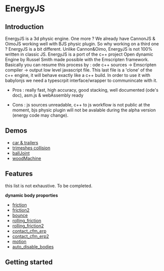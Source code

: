 
# EnergyJS

## Introduction

EnergyJS is a  3d physic engine. One more ? We already have CannonJS & OimoJS working well with BJS physic  plugin. So why working on a third one ? 
EnergyJS is a bit different. Unlike Cannon&Oimo, EnergyJS is not 100% written in classic JS. EnergyJS is a port of the c++ project Open dynamic Engine by Russel Smith made possible with the  Emscripten framework. Basically you can resume this process by  :  ode c++ sources → Emscripten compiler → output low level javascript file. This last file is a 'clone' of the c++ engine, it will behave exactly like  a c++ build. In order to use it with babylonjs we need a typescrpit interface/wrapper to communincate with it. 

* Pros : really fast, high accuracy, good stacking, well documented (ode's doc), asm.js & webAssembly ready

* Cons : js sources unreadable, c++ to js workflow is not public at the moment, bjs physic plugin will not be avalable during the alpha version (energy code may change).

## Demos

* [car & trailers](http://www.visualiser.fr/energy/index.php?ID=1)
* [trimeshes collision](http://www.visualiser.fr/energy/index.php?ID=15)
* [ballJoint](http://www.visualiser.fr/energy/index.php?ID=13)
* [woodMachine](http://www.visualiser.fr/energy/index.php?ID=12)

## Features
this list is not exhaustive. To be completed.

**dynamic body proporties**
* [friction](http://www.visualiser.fr/energy/index.php?ID=2)
* [friction2](http://www.visualiser.fr/energy/index.php?ID=4)
* [bounce](http://www.visualiser.fr/energy/index.php?ID=5)
* [rolling_friction](http://www.visualiser.fr/energy/index.php?ID=6)
* [rolling_friction2](http://www.visualiser.fr/energy/index.php?ID=7)
* [contact_cfm_erp](http://www.visualiser.fr/energy/index.php?ID=8)
* [contact_cfm_erp2](http://www.visualiser.fr/energy/index.php?ID=9)
* [motion](http://www.visualiser.fr/energy/index.php?ID=10)
* [auto_disable_bodies](http://www.visualiser.fr/energy/index.php?ID=11)

## Getting started












